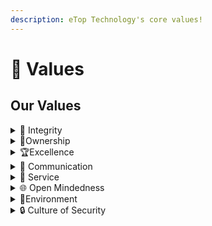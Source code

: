 ```yaml
---
description: eTop Technology's core values!
---
```


# 💖 Values

## Our Values

<details>

<summary>🚀 Integrity</summary>

\
Integrity, as a core value, is a fundamental pillar that underscores every aspect of our work at eTop University. It instills trust, shapes our culture, and guides our actions.

In the realm of technology and digital learning, integrity takes on special significance. It means we are committed to providing accurate, timely, and relevant information to our clients. It assures our clients that their business needs, data security, and trust are our utmost priorities.

But more than just a guiding principle, integrity is a promise – a promise that we will act with honesty, fairness, and transparency, even when no one is watching. It’s a commitment to doing the right thing, whether it's admitting mistakes, rectifying issues, or standing up for our clients' needs.

Integrity allows us to build strong, lasting relationships with our clients. It ensures that we deliver on our promises, providing reliable and effective solutions that truly empower our clients to navigate their technological landscapes confidently.

In essence, integrity is not just a core value – it's the foundation of our mission at eTop University. By upholding integrity, we ensure the quality, reliability, and authenticity of our platform and services, making a meaningful difference in the technological journey of our clients.

</details>

<details>

<summary>🔑Ownership</summary>

🔑 At eTop University, 'Ownership' is more than a core value - it's the heart of our commitment to our clients and our work.

Ownership, for us, means taking responsibility for our actions and their outcomes. It's about owning our successes and learning from our missteps. It signifies our dedication to go the extra mile, to take initiative, and to deliver results that we can proudly stand behind.

Moreover, it extends to how we empower our clients. We aim to instill a sense of ownership over their technological journeys, equipping them with the knowledge, tools, and confidence to take charge of their IT environments.

In embodying Ownership, we strive not just for accountability, but for constant improvement and innovation. Because when we own our actions, we shape our future. 🔑

</details>

<details>

<summary>🏆Excellence</summary>

🏆 At eTop University, we hold 'Excellence' as a fundamental core value. It is the beacon that guides our endeavors and the standard by which we measure our outcomes.

Excellence, for us, means constantly striving for the highest quality in everything we do. It's about surpassing the ordinary, pushing the boundaries of learning and technology, and delivering solutions that not only meet but exceed our clients' expectations.

Our commitment to excellence drives us to constantly improve, innovate, and refine our platform and resources. It inspires us to seek out the best knowledge and practices to share with our clients, and to ensure their experience with us is nothing short of exceptional.

In our pursuit of excellence, we aspire not just to succeed, but to set new benchmarks in technological learning and client empowerment. After all, we believe that when we aim for excellence, we achieve progress. 🏆

</details>

<details>

<summary>💬 Communication</summary>

💬 At eTop University, 'Communication' stands as a pivotal core value that shapes our interactions, collaborations, and services.

To us, communication means creating a two-way street of open, honest, and effective dialogue with our clients. It's about listening and understanding their unique needs, concerns, and goals, and responding with timely, accurate, and accessible information.

Effective communication allows us to tailor our services and resources to best serve our clients. It fosters a sense of community, trust, and mutual respect. Furthermore, it's through communication that we receive valuable feedback, allowing us to continuously improve and evolve our platform.

In championing Communication, we strive to create a culture of transparency and inclusivity, ensuring that every voice is heard, valued, and responded to. After all, great communication is the bridge to greater understanding. 💬

</details>

<details>

<summary>🤝 Service</summary>

\
🤝 'Service' is more than just a core value at eTop University—it's the essence of our mission and the foundation of our commitment to our clients.

Service, to us, means putting our clients' needs at the forefront of everything we do. It's about providing responsive, reliable, and personalized support to help our clients navigate their technological landscapes with confidence and ease.

Our commitment to service drives us to continuously refine and expand our resources, to ensure our clients have the right tools and knowledge at their fingertips. It inspires us to go above and beyond, to not just meet, but exceed our clients' expectations.

By embodying Service, we strive to build strong, lasting relationships with our clients and make a real, positive impact on their businesses. After all, in serving others, we fulfill our purpose. 🤝

</details>

<details>

<summary>🌐 Open Mindedness</summary>

🌐 At eTop University, we treasure 'Open-Mindedness' as a core value. This principle sits at the heart of our operations and guides our approach to technological learning and client service.

Open-mindedness, to us, means embracing diversity, novel ideas, and fresh perspectives. It's about being receptive to change and willing to adapt, evolve, and grow. It signifies our dedication to continuous learning, unlearning, and relearning, acknowledging that the realm of technology is ever-changing and expansive.

This value guides us in our commitment to provide a wide range of resources and tools to our clients. It allows us to understand and address the unique needs and goals of each business we serve.

By championing open-mindedness, we foster an inclusive, innovative, and forward-thinking environment. After all, with an open mind, we unlock endless possibilities. 🌐

</details>

<details>

<summary>🌳Environment</summary>

At eTop University, we regard 'Team Environment' as a crucial core value that shapes our work culture and team interactions.

Our commitment to fostering a positive team environment revolves around creating a workspace that encourages collaboration, mutual respect, and open communication. It's about recognizing the unique strengths of each team member and fostering an atmosphere where everyone feels valued, heard, and inspired to contribute.

In this environment, we champion diversity, inclusion, and mutual support. We celebrate team victories, learn from our challenges, and continuously grow together. This cultivates a culture of unity and productivity where everyone can thrive.

By valuing our Team Environment, we not only enhance our team’s well-being and job satisfaction, but we also foster a workspace that drives innovation, excellence, and superior client service. After all, when we work together, we achieve more.

</details>

<details>

<summary>🔒 Culture of Security</summary>

\
🔒 At eTop University, we firmly believe in fostering a 'Culture of Security.' As a core value, this principle goes beyond merely implementing security protocols. It means integrating security awareness into every aspect of our business and learning platform.

We understand that in today's digital landscape, information security is not a luxury but a necessity. That's why we aim to cultivate a mindset where security is second nature, a standard part of every process, decision, and interaction.

This culture of security not only safeguards our platform but also empowers our clients, providing them with the knowledge and tools to protect their digital environments. It's about proactive protection, vigilant detection, and swift response.

Remember, in our Culture of Security, we're all guardians of data. Because when security thrives, so does trust. 🔒

</details>
